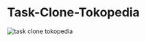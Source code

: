 # Task-Clone-Tokopedia
![task clone tokopedia](https://github.com/ryanadiyantara/Task-Clone-Tokopedia/assets/93558892/909824f4-20ed-480a-973b-94eb99200c23)

